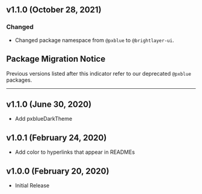 ## v1.1.0 (October 28, 2021)

### Changed

-   Changed package namespace from `@pxblue` to `@brightlayer-ui`.

## Package Migration Notice

Previous versions listed after this indicator refer to our deprecated `@pxblue` packages.

---

## v1.1.0 (June 30, 2020)

-   Add pxblueDarkTheme

## v1.0.1 (February 24, 2020)

-   Add color to hyperlinks that appear in READMEs

## v1.0.0 (February 20, 2020)

-   Initial Release
